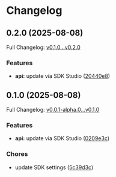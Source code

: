 # Changelog

## 0.2.0 (2025-08-08)

Full Changelog: [v0.1.0...v0.2.0](https://github.com/felixs8696/delegate-python/compare/v0.1.0...v0.2.0)

### Features

* **api:** update via SDK Studio ([20440e8](https://github.com/felixs8696/delegate-python/commit/20440e89012301202cdff0c78367407da76acadd))

## 0.1.0 (2025-08-08)

Full Changelog: [v0.0.1-alpha.0...v0.1.0](https://github.com/felixs8696/delegate-python/compare/v0.0.1-alpha.0...v0.1.0)

### Features

* **api:** update via SDK Studio ([0209e3c](https://github.com/felixs8696/delegate-python/commit/0209e3cd5c06f180ae4a803471dd3092993b7fd7))


### Chores

* update SDK settings ([5c39d3c](https://github.com/felixs8696/delegate-python/commit/5c39d3cc40b2c8442877d61676a289cd07ba11fe))
